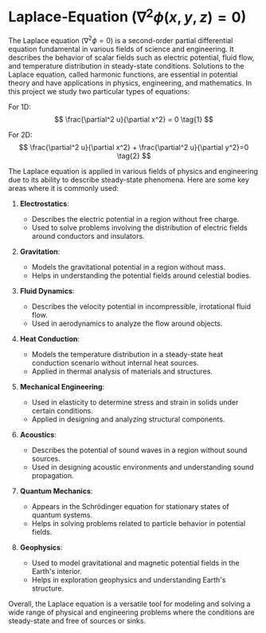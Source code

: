 # Laplace-Equation ($\nabla^2 \phi(x,y,z) = 0$)

The Laplace equation ($\nabla^2 \phi = 0$) is a second-order partial differential equation fundamental in various fields of science and engineering. It describes the behavior of scalar fields such as electric potential, fluid flow, and temperature distribution in steady-state conditions. Solutions to the Laplace equation, called harmonic functions, are essential in potential theory and have applications in physics, engineering, and mathematics. In this project we study two particular types of equations:

For 1D:
$$
\frac{\partial^2 u}{\partial x^2} = 0 \tag{1}
$$

For 2D:
$$
\frac{\partial^2 u}{\partial x^2} + \frac{\partial^2 u}{\partial y^2}=0 \tag{2}
$$

The Laplace equation is applied in various fields of physics and engineering due to its ability to describe steady-state phenomena. Here are some key areas where it is commonly used:

1. **Electrostatics**:
   - Describes the electric potential in a region without free charge.
   - Used to solve problems involving the distribution of electric fields around conductors and insulators.

2. **Gravitation**:
   - Models the gravitational potential in a region without mass.
   - Helps in understanding the potential fields around celestial bodies.

3. **Fluid Dynamics**:
   - Describes the velocity potential in incompressible, irrotational fluid flow.
   - Used in aerodynamics to analyze the flow around objects.

4. **Heat Conduction**:
   - Models the temperature distribution in a steady-state heat conduction scenario without internal heat sources.
   - Applied in thermal analysis of materials and structures.

5. **Mechanical Engineering**:
   - Used in elasticity to determine stress and strain in solids under certain conditions.
   - Applied in designing and analyzing structural components.

6. **Acoustics**:
   - Describes the potential of sound waves in a region without sound sources.
   - Used in designing acoustic environments and understanding sound propagation.

7. **Quantum Mechanics**:
   - Appears in the Schrödinger equation for stationary states of quantum systems.
   - Helps in solving problems related to particle behavior in potential fields.

8. **Geophysics**:
   - Used to model gravitational and magnetic potential fields in the Earth's interior.
   - Helps in exploration geophysics and understanding Earth's structure.

Overall, the Laplace equation is a versatile tool for modeling and solving a wide range of physical and engineering problems where the conditions are steady-state and free of sources or sinks.
